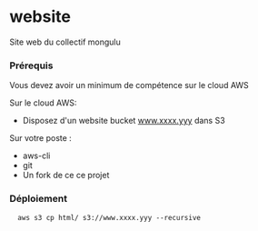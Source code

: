 # website
Site web du collectif mongulu


### Prérequis
Vous devez avoir un minimum de compétence sur le cloud AWS

Sur le cloud AWS:
* Disposez d'un website bucket www.xxxx.yyy dans S3

Sur votre poste : 
* aws-cli
* git 
* Un fork de ce ce projet


### Déploiement

```
  aws s3 cp html/ s3://www.xxxx.yyy --recursive
   
```    
